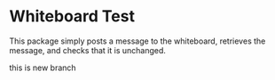 # Whiteboard Test

This package simply posts a message to the whiteboard, retrieves the message, and checks that it is unchanged.

this is new branch